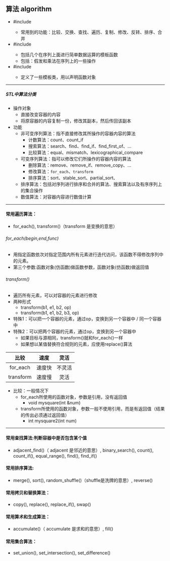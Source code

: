 ## 算法 algorithm
* #include <algorithm>
  * 常用到的功能：比较、交换、查找、遍历、复制、修改、反转、排序、合并
* #include <numeric>
  * 包括几个在序列上面进行简单数据运算的模板函数
  * 包括：假发和乘法在序列上的一些操作
* #include <functional>
  * 定义了一些模板类，用以声明函数对象

***

##### STL中算法分类
* 操作对象
  * 直接改变容器的内容
  * 将原容器的内容复制一份，修改其副本，然后传回该副本
* 功能
  * 非可变序列算法：指不直接修改其所操作的容器内容的算法
    * 计数算法：count、count_if
    * 搜索算法：search、find、find_if、find_first_of、…
    * 比较算法：equal、mismatch、lexicographical_compare
  * 可变序列算法：指可以修改它们所操作的容器内容的算法
    * 删除算法：remove、remove_if、remove_copy、…
    * 修改算法：`for_each`、`transform`
    * 排序算法：sort、stable_sort、partial_sort、
  * 排序算法：包括对序列进行排序和合并的算法、搜索算法以及有序序列上的集合操作
  * 数值算法：对容器内容进行数值计算

***

#### 常用遍历算法：
* for_each(), transform()（transform 是变换的意思）

###### for_each(begin,end,func)
* 用指定函数依次对指定范围内所有元素进行迭代访问，该函数不得修改序列中的元素。
* 第三个参数:函数对象(仿函数)做函数参数，函数对象(仿函数)做返回值

###### transform()
* 遍历所有元素，可以对容器的元素进行修改
* 两种形式
  * transform(b1, e1, b2, op) 	
  * transform(b1, e1, b2, b3, op)
* 特殊1：可以把一个容器的元素，通过op，变换到另一个容器中 / 同一个容器中
* 特殊2：可以把两个容器的元素，通过op，变换到另一个容器中
  * 如果目标与源相同，transform()就和for_each()一样
  * 如果想以某值替换符合规则的元素，应使用replace()算法


| 比较 | 速度 | 灵活 |
| :-: | :-: | :-: |
| for_each | 速度快 | 不灵活 |
| transform | 速度慢 | 灵活 |

* 比较：一般情况下
  * for_each所使用的函数对象，参数是引用，没有返回值
    * void mysquare(int &num)
  * transform所使用的函数对象，参数一般不使用引用，而是有返回值（结果的传出必须通过返回值）
    * int mysquare2(int num)

***

#### 常用查找算法:判断容器中是否包含某个值
* adjacent_find()（ adjacent 是邻近的意思）, binary_search(), count(), count_if(), equal_range(), find(), find_if()


#### 常用排序算法:
* merge(), sort(), random_shuffle()（shuffle是洗牌的意思）, reverse()

#### 常用拷贝和替换算法：
* copy(), replace(), replace_if(), swap()

#### 常用算术和生成算法：
* accumulate()（ accumulate 是求和的意思）, fill()

#### 常用集合算法：
* set_union(), set_intersection(), set_difference()
